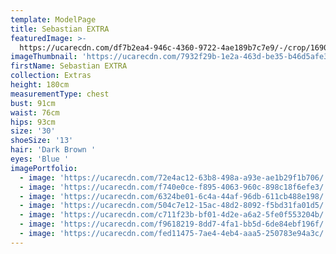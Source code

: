 ```yaml
---
template: ModelPage
title: Sebastian EXTRA
featuredImage: >-
  https://ucarecdn.com/df7b2ea4-946c-4360-9722-4ae189b7c7e9/-/crop/1690x1292/0,92/-/preview/
imageThumbnail: 'https://ucarecdn.com/7932f29b-1e2a-463d-be35-b46d5afe3028/'
firstName: Sebastian EXTRA
collection: Extras
height: 180cm
measurementType: chest
bust: 91cm
waist: 76cm
hips: 93cm
size: '30'
shoeSize: '13'
hair: 'Dark Brown '
eyes: 'Blue '
imagePortfolio:
  - image: 'https://ucarecdn.com/72e4ac12-63b8-498a-a93e-ae1b29f1b706/'
  - image: 'https://ucarecdn.com/f740e0ce-f895-4063-960c-898c18f6efe3/'
  - image: 'https://ucarecdn.com/6324be01-6c4a-44af-96db-611cb488e198/'
  - image: 'https://ucarecdn.com/504c7e12-15ac-48d2-8092-f5bd31fa01d5/'
  - image: 'https://ucarecdn.com/c711f23b-bf01-4d2e-a6a2-5fe0f553204b/'
  - image: 'https://ucarecdn.com/f9618219-8dd7-4fa1-bb5d-6de84ebf196f/'
  - image: 'https://ucarecdn.com/fed11475-7ae4-4eb4-aaa5-250783e94a3c/'
---
```


